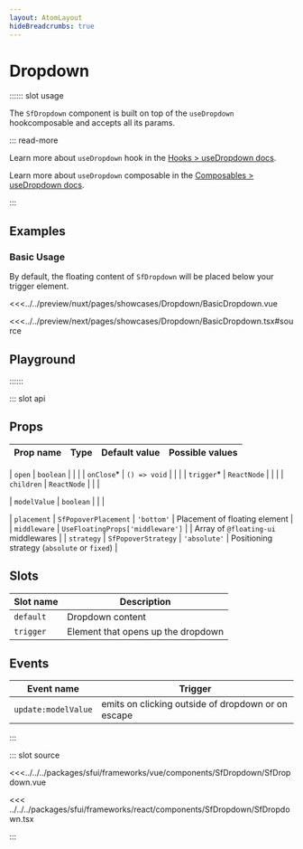 ```yaml
---
layout: AtomLayout
hideBreadcrumbs: true
---
```


# Dropdown

:::::: slot usage

The `SfDropdown` component is built on top of the `useDropdown` <!-- react -->hook<!-- end react --><!-- vue -->composable<!-- end vue --> and accepts all its params.

::: read-more
<!-- react -->
Learn more about `useDropdown` hook in the [Hooks > useDropdown docs](/react/hooks/useDropdown.html).
<!-- end react -->
<!-- vue -->
Learn more about `useDropdown` composable in the [Composables > useDropdown docs](/vue/hooks/useDropdown.html).
<!-- end vue -->
:::

## Examples

### Basic Usage

By default, the floating content of `SfDropdown` will be placed below your trigger element.

<Showcase showcase-name="Dropdown/BasicDropdown" style="min-height:400px">

<!-- vue -->
<<<../../preview/nuxt/pages/showcases/Dropdown/BasicDropdown.vue
<!-- end vue -->
<!-- react -->
<<<../../preview/next/pages/showcases/Dropdown/BasicDropdown.tsx#source
<!-- end react -->

</Showcase>

## Playground

<Generate />

::::::

::: slot api

## Props


| Prop name | Type                                                     | Default value | Possible values |
| --------- | -------------------------------------------------------- | ------------- | --------------- |
<!-- react -->
| `open`  | `boolean`                                                |               |                 |
| `onClose`\* | `() => void`                                             |               |                 |
| `trigger`\* | `ReactNode`                                              |               |                 |
| `children` | `ReactNode` | | |
<!-- end react -->
<!-- vue -->
| `modelValue`  | `boolean`                                                |               |                 |
<!-- end vue -->
| `placement` | `SfPopoverPlacement`    | `'bottom'`      | Placement of floating element              |
| `middleware`    | `UseFloatingProps['middleware']`                 |              | Array of `@floating-ui` middlewares |
| `strategy` | `SfPopoverStrategy`    | `'absolute'`      | Positioning strategy (`absolute` or `fixed`)         |
<!-- vue -->

## Slots

| Slot name |            Description            |
| --------- | ------------------------------- |
| `default`   | Dropdown content   |
| `trigger`   | Element that opens up the dropdown   |

## Events

| Event name |            Trigger               |
| ---------- | ----------------------------   |
| `update:modelValue`     |  emits on clicking outside of dropdown or on escape  |
<!-- end vue -->
:::

::: slot source
<SourceCode>

<!-- vue -->
<<<../../../packages/sfui/frameworks/vue/components/SfDropdown/SfDropdown.vue
<!-- end vue -->
<!-- react -->
<<< ../../../packages/sfui/frameworks/react/components/SfDropdown/SfDropdown.tsx
<!-- end react -->

</SourceCode>
:::
